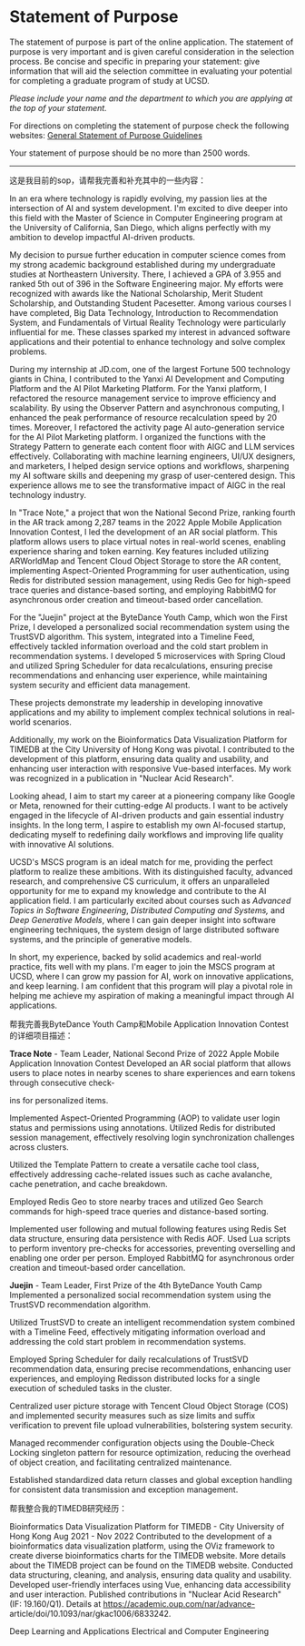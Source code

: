 # Statement of Purpose

The statement of purpose is part of the online application. The statement of purpose is very important and is given careful consideration in the selection process. Be concise and specific in preparing your statement: give information that will aid the selection committee in evaluating your potential for completing a graduate program of study at UCSD.

*Please include your name and the department to which you are applying at the top of your statement.*

For directions on completing the statement of purpose check the following websites: [General Statement of Purpose Guidelines](https://grad.ucsd.edu/admissions/requirements/statement-of-purpose.html)

Your statement of purpose should be no more than 2500 words.

---

这是我目前的sop，请帮我完善和补充其中的一些内容：

In an era where technology is rapidly evolving, my passion lies at the intersection of AI and system development. I'm excited to dive deeper into this field with the Master of Science in Computer Engineering program at the University of California, San Diego, which aligns perfectly with my ambition to develop impactful AI-driven products.

My decision to pursue further education in computer science comes from my strong academic background established during my undergraduate studies at Northeastern University. There, I achieved a GPA of 3.955 and ranked 5th out of 396 in the Software Engineering major. My efforts were recognized with awards like the National Scholarship, Merit Student Scholarship, and Outstanding Student Pacesetter. Among various courses I have completed, Big Data Technology, Introduction to Recommendation System, and Fundamentals of Virtual Reality Technology were particularly influential for me. These classes sparked my interest in advanced software applications and their potential to enhance technology and solve complex problems.

During my internship at JD.com, one of the largest Fortune 500 technology giants in China, I contributed to the Yanxi AI Development and Computing Platform and the AI Pilot Marketing Platform. For the Yanxi platform, I refactored the resource management service to improve efficiency and scalability. By using the Observer Pattern and asynchronous computing, I enhanced the peak performance of resource recalculation speed by 20 times. Moreover, I refactored the activity page AI auto-generation service for the AI Pilot Marketing platform. I organized the functions with the Strategy Pattern to generate each content floor with AIGC and LLM services effectively. Collaborating with machine learning engineers, UI/UX designers, and marketers, I helped design service options and workflows, sharpening my AI software skills and deepening my grasp of user-centered design. This experience allows me to see the transformative impact of AIGC in the real technology industry.

In "Trace Note," a project that won the National Second Prize, ranking fourth in the AR track among 2,287 teams in the 2022 Apple Mobile Application Innovation Contest, I led the development of an AR social platform. This platform allows users to place virtual notes in real-world scenes, enabling experience sharing and token earning. Key features included utilizing ARWorldMap and Tencent Cloud Object Storage to store the AR content, implementing Aspect-Oriented Programming for user authentication, using Redis for distributed session management, using Redis Geo for high-speed trace queries and distance-based sorting, and employing RabbitMQ for asynchronous order creation and timeout-based order cancellation.

For the "Juejin" project at the ByteDance Youth Camp, which won the First Prize, I developed a personalized social recommendation system using the TrustSVD algorithm. This system, integrated into a Timeline Feed, effectively tackled information overload and the cold start problem in recommendation systems. I developed 5 microservices with Spring Cloud and utilized Spring Scheduler for data recalculations, ensuring precise recommendations and enhancing user experience, while maintaining system security and efficient data management.

These projects demonstrate my leadership in developing innovative applications and my ability to implement complex technical solutions in real-world scenarios.

Additionally, my work on the Bioinformatics Data Visualization Platform for TIMEDB at the City University of Hong Kong was pivotal. I contributed to the development of this platform, ensuring data quality and usability, and enhancing user interaction with responsive Vue-based interfaces. My work was recognized in a publication in "Nuclear Acid Research".

Looking ahead, I aim to start my career at a pioneering company like Google or Meta, renowned for their cutting-edge AI products. I want to be actively engaged in the lifecycle of AI-driven products and gain essential industry insights. In the long term, I aspire to establish my own AI-focused startup, dedicating myself to redefining daily workflows and improving life quality with innovative AI solutions.

UCSD's MSCS program is an ideal match for me, providing the perfect platform to realize these ambitions. With its distinguished faculty, advanced research, and comprehensive CS curriculum, it offers an unparalleled opportunity for me to expand my knowledge and contribute to the AI application field. I am particularly excited about courses such as *Advanced Topics in Software Engineering*, *Distributed Computing and Systems,* and *Deep Generative Models*, where I can gain deeper insight into software engineering techniques, the system design of large distributed software systems, and the principle of generative models.

In short, my experience, backed by solid academics and real-world practice, fits well with my plans. I'm eager to join the MSCS program at UCSD, where I can grow my passion for AI, work on innovative applications, and keep learning. I am confident that this program will play a pivotal role in helping me achieve my aspiration of making a meaningful impact through AI applications.


帮我完善我ByteDance Youth Camp和Mobile Application Innovation Contest的详细项目描述：

**Trace Note** - Team Leader, National Second Prize of 2022 Apple Mobile Application Innovation Contest
 Developed an AR social platform that allows users to place notes in nearby scenes to share experiences and earn tokens through consecutive check-

ins for personalized items.

Implemented Aspect-Oriented Programming (AOP) to validate user login status and permissions using annotations. Utilized Redis for distributed session management, effectively resolving login synchronization challenges across clusters.

Utilized the Template Pattern to create a versatile cache tool class, effectively addressing cache-related issues such as cache avalanche, cache penetration, and cache breakdown.

Employed Redis Geo to store nearby traces and utilized Geo Search commands for high-speed trace queries and distance-based sorting.

Implemented user following and mutual following features using Redis Set data structure, ensuring data persistence with Redis AOF. Used Lua scripts to perform inventory pre-checks for accessories, preventing overselling and enabling one order per person. Employed RabbitMQ for asynchronous order creation and timeout-based order cancellation.

**Juejin** - Team Leader, First Prize of the 4th ByteDance Youth Camp
 Implemented a personalized social recommendation system using the TrustSVD recommendation algorithm.

Utilized TrustSVD to create an intelligent recommendation system combined with a Timeline Feed, effectively mitigating information overload and addressing the cold start problem in recommendation systems.

Employed Spring Scheduler for daily recalculations of TrustSVD recommendation data, ensuring precise recommendations, enhancing user experiences, and employing Redisson distributed locks for a single execution of scheduled tasks in the cluster.

Centralized user picture storage with Tencent Cloud Object Storage (COS) and implemented security measures such as size limits and suffix verification to prevent file upload vulnerabilities, bolstering system security.

Managed recommender configuration objects using the Double-Check Locking singleton pattern for resource optimization, reducing the overhead of object creation, and facilitating centralized maintenance.

Established standardized data return classes and global exception handling for consistent data transmission and exception management.

帮我整合我的TIMEDB研究经历： 

Bioinformatics Data Visualization Platform for TIMEDB - City University of Hong Kong Aug 2021 - Nov 2022 Contributed to the development of a bioinformatics data visualization platform, using the OViz framework to create diverse bioinformatics charts for the TIMEDB website. More details about the TIMEDB project can be found on the TIMEDB website. Conducted data structuring, cleaning, and analysis, ensuring data quality and usability. Developed user-friendly interfaces using Vue, enhancing data accessibility and user interaction. Published contributions in "Nuclear Acid Research" (IF: 19.160/Q1). Details at https://academic.oup.com/nar/advance- article/doi/10.1093/nar/gkac1006/6833242.

Deep Learning and Applications
Electrical and Computer Engineering